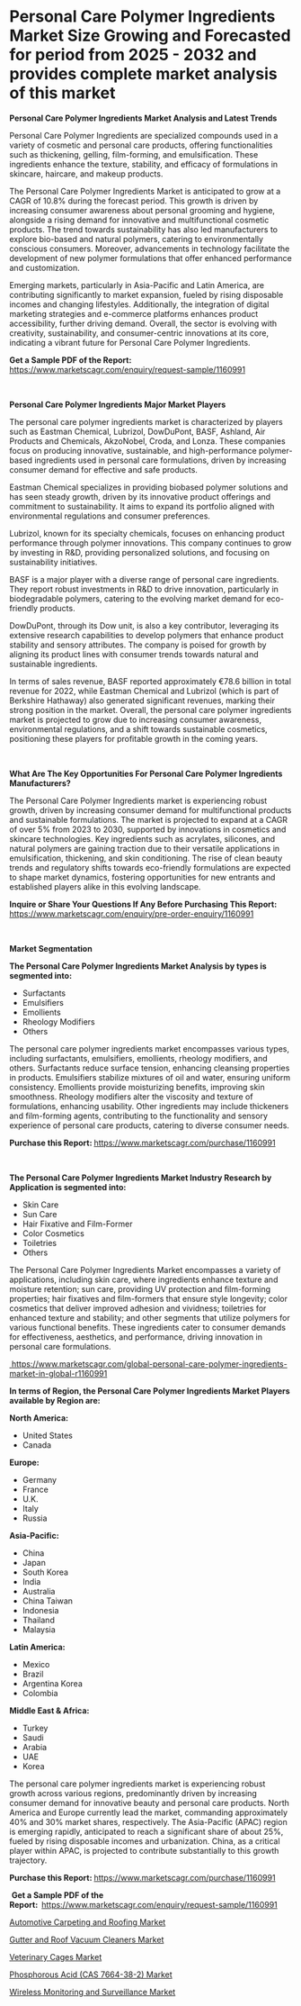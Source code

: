 <p><h1>Personal Care Polymer Ingredients Market Size Growing and Forecasted for period from 2025 - 2032 and provides complete market analysis of this market</h1></p><p><strong>Personal Care Polymer Ingredients Market Analysis and Latest Trends</strong></p>
<p><p>Personal Care Polymer Ingredients are specialized compounds used in a variety of cosmetic and personal care products, offering functionalities such as thickening, gelling, film-forming, and emulsification. These ingredients enhance the texture, stability, and efficacy of formulations in skincare, haircare, and makeup products. </p><p>The Personal Care Polymer Ingredients Market is anticipated to grow at a CAGR of 10.8% during the forecast period. This growth is driven by increasing consumer awareness about personal grooming and hygiene, alongside a rising demand for innovative and multifunctional cosmetic products. The trend towards sustainability has also led manufacturers to explore bio-based and natural polymers, catering to environmentally conscious consumers. Moreover, advancements in technology facilitate the development of new polymer formulations that offer enhanced performance and customization. </p><p>Emerging markets, particularly in Asia-Pacific and Latin America, are contributing significantly to market expansion, fueled by rising disposable incomes and changing lifestyles. Additionally, the integration of digital marketing strategies and e-commerce platforms enhances product accessibility, further driving demand. Overall, the sector is evolving with creativity, sustainability, and consumer-centric innovations at its core, indicating a vibrant future for Personal Care Polymer Ingredients.</p></p>
<p><strong>Get a Sample PDF of the Report:&nbsp;</strong> <a href="https://www.marketscagr.com/enquiry/request-sample/1160991?utm_campaign=2010&utm_medium=2&utm_source=Github&utm_content=ia&utm_term=24032025&utm_id=personal-care-polymer-ingredients">https://www.marketscagr.com/enquiry/request-sample/1160991</a></p>
<p>&nbsp;</p>
<p><strong>Personal Care Polymer Ingredients Major Market Players</strong></p>
<p><p>The personal care polymer ingredients market is characterized by players such as Eastman Chemical, Lubrizol, DowDuPont, BASF, Ashland, Air Products and Chemicals, AkzoNobel, Croda, and Lonza. These companies focus on producing innovative, sustainable, and high-performance polymer-based ingredients used in personal care formulations, driven by increasing consumer demand for effective and safe products.</p><p>Eastman Chemical specializes in providing biobased polymer solutions and has seen steady growth, driven by its innovative product offerings and commitment to sustainability. It aims to expand its portfolio aligned with environmental regulations and consumer preferences.</p><p>Lubrizol, known for its specialty chemicals, focuses on enhancing product performance through polymer innovations. This company continues to grow by investing in R&D, providing personalized solutions, and focusing on sustainability initiatives.</p><p>BASF is a major player with a diverse range of personal care ingredients. They report robust investments in R&D to drive innovation, particularly in biodegradable polymers, catering to the evolving market demand for eco-friendly products.</p><p>DowDuPont, through its Dow unit, is also a key contributor, leveraging its extensive research capabilities to develop polymers that enhance product stability and sensory attributes. The company is poised for growth by aligning its product lines with consumer trends towards natural and sustainable ingredients.</p><p>In terms of sales revenue, BASF reported approximately €78.6 billion in total revenue for 2022, while Eastman Chemical and Lubrizol (which is part of Berkshire Hathaway) also generated significant revenues, marking their strong position in the market. Overall, the personal care polymer ingredients market is projected to grow due to increasing consumer awareness, environmental regulations, and a shift towards sustainable cosmetics, positioning these players for profitable growth in the coming years.</p></p>
<p>&nbsp;</p>
<p><strong>What Are The Key Opportunities For Personal Care Polymer Ingredients Manufacturers?</strong></p>
<p><p>The Personal Care Polymer Ingredients market is experiencing robust growth, driven by increasing consumer demand for multifunctional products and sustainable formulations. The market is projected to expand at a CAGR of over 5% from 2023 to 2030, supported by innovations in cosmetics and skincare technologies. Key ingredients such as acrylates, silicones, and natural polymers are gaining traction due to their versatile applications in emulsification, thickening, and skin conditioning. The rise of clean beauty trends and regulatory shifts towards eco-friendly formulations are expected to shape market dynamics, fostering opportunities for new entrants and established players alike in this evolving landscape.</p></p>
<p><strong>Inquire or Share Your Questions If Any Before Purchasing This Report:</strong> <a href="https://www.marketscagr.com/enquiry/pre-order-enquiry/1160991?utm_campaign=2010&utm_medium=2&utm_source=Github&utm_content=ia&utm_term=24032025&utm_id=personal-care-polymer-ingredients">https://www.marketscagr.com/enquiry/pre-order-enquiry/1160991</a></p>
<p>&nbsp;</p>
<p><strong>Market Segmentation</strong></p>
<p><strong>The Personal Care Polymer Ingredients Market Analysis by types is segmented into:</strong></p>
<p><ul><li>Surfactants</li><li>Emulsifiers</li><li>Emollients</li><li>Rheology Modifiers</li><li>Others</li></ul></p>
<p><p>The personal care polymer ingredients market encompasses various types, including surfactants, emulsifiers, emollients, rheology modifiers, and others. Surfactants reduce surface tension, enhancing cleansing properties in products. Emulsifiers stabilize mixtures of oil and water, ensuring uniform consistency. Emollients provide moisturizing benefits, improving skin smoothness. Rheology modifiers alter the viscosity and texture of formulations, enhancing usability. Other ingredients may include thickeners and film-forming agents, contributing to the functionality and sensory experience of personal care products, catering to diverse consumer needs.</p></p>
<p><strong>Purchase this Report:&nbsp;</strong><a href="https://www.marketscagr.com/purchase/1160991?utm_campaign=2010&utm_medium=2&utm_source=Github&utm_content=ia&utm_term=24032025&utm_id=personal-care-polymer-ingredients">https://www.marketscagr.com/purchase/1160991</a></p>
<p>&nbsp;</p>
<p><strong>The Personal Care Polymer Ingredients Market Industry Research by Application is segmented into:</strong></p>
<p><ul><li>Skin Care</li><li>Sun Care</li><li>Hair Fixative and Film-Former</li><li>Color Cosmetics</li><li>Toiletries</li><li>Others</li></ul></p>
<p><p>The Personal Care Polymer Ingredients Market encompasses a variety of applications, including skin care, where ingredients enhance texture and moisture retention; sun care, providing UV protection and film-forming properties; hair fixatives and film-formers that ensure style longevity; color cosmetics that deliver improved adhesion and vividness; toiletries for enhanced texture and stability; and other segments that utilize polymers for various functional benefits. These ingredients cater to consumer demands for effectiveness, aesthetics, and performance, driving innovation in personal care formulations.</p></p>
<p><a href="https://www.marketscagr.com/global-personal-care-polymer-ingredients-market-in-global-r1160991?utm_campaign=2010&utm_medium=2&utm_source=Github&utm_content=ia&utm_term=24032025&utm_id=personal-care-polymer-ingredients">&nbsp;https://www.marketscagr.com/global-personal-care-polymer-ingredients-market-in-global-r1160991</a></p>
<p><strong>In terms of Region, the Personal Care Polymer Ingredients Market Players available by Region are:</strong></p>
<p>
    <p> <strong> North America: </strong>
        <ul>
            <li>United States</li>
            <li>Canada</li>
        </ul>
        </p> 
    <p> <strong> Europe: </strong>
        <ul>
            <li>Germany</li>
            <li>France</li>
            <li>U.K.</li>
            <li>Italy</li>
            <li>Russia</li>
        </ul>
        </p> 
    <p> <strong> Asia-Pacific: </strong>
        <ul>
            <li>China</li>
            <li>Japan</li>
            <li>South Korea</li>
            <li>India</li>
            <li>Australia</li>
            <li>China Taiwan</li>
            <li>Indonesia</li>
            <li>Thailand</li>
            <li>Malaysia</li>
        </ul>
        </p> 
    <p> <strong> Latin America: </strong>
        <ul>
            <li>Mexico</li>
            <li>Brazil</li>
            <li>Argentina Korea</li>
            <li>Colombia</li>
        </ul>
        </p> 
    <p> <strong> Middle East & Africa: </strong>
        <ul>
            <li>Turkey</li>
            <li>Saudi</li>
            <li>Arabia</li>
            <li>UAE</li>
            <li>Korea</li>
        </ul>
    </p>
    </p>
<p><p>The personal care polymer ingredients market is experiencing robust growth across various regions, predominantly driven by increasing consumer demand for innovative beauty and personal care products. North America and Europe currently lead the market, commanding approximately 40% and 30% market shares, respectively. The Asia-Pacific (APAC) region is emerging rapidly, anticipated to reach a significant share of about 25%, fueled by rising disposable incomes and urbanization. China, as a critical player within APAC, is projected to contribute substantially to this growth trajectory.</p></p>
<p><strong>Purchase this Report: </strong><a href="https://www.marketscagr.com/purchase/1160991?utm_campaign=2010&utm_medium=2&utm_source=Github&utm_content=ia&utm_term=24032025&utm_id=personal-care-polymer-ingredients">https://www.marketscagr.com/purchase/1160991</a></p>
<p>&nbsp;<strong>Get a Sample PDF of the Report:&nbsp;&nbsp;</strong><a href="https://www.marketscagr.com/enquiry/request-sample/1160991?utm_campaign=2010&utm_medium=2&utm_source=Github&utm_content=ia&utm_term=24032025&utm_id=personal-care-polymer-ingredients">https://www.marketscagr.com/enquiry/request-sample/1160991</a></p>
<p><strong></strong></p>
<p><p><a href="https://github.com/oduorsarath9/Market-Research-Report-List-1/blob/main/automotive-carpeting-and-roofing-market.md?utm_campaign=2010&utm_medium=2&utm_source=Github&utm_content=ia&utm_term=24032025&utm_id=personal-care-polymer-ingredients">Automotive Carpeting and Roofing Market</a></p><p><a href="https://github.com/camacrokesw2/Market-Research-Report-List-1/blob/main/gutter-and-roof-vacuum-cleaners-market.md?utm_campaign=2010&utm_medium=2&utm_source=Github&utm_content=ia&utm_term=24032025&utm_id=personal-care-polymer-ingredients">Gutter and Roof Vacuum Cleaners Market</a></p><p><a href="https://github.com/diosohusch6x/Market-Research-Report-List-1/blob/main/veterinary-cages-market.md?utm_campaign=2010&utm_medium=2&utm_source=Github&utm_content=ia&utm_term=24032025&utm_id=personal-care-polymer-ingredients">Veterinary Cages Market</a></p><p><a href="https://github.com/ildyduedu/Market-Research-Report-List-1/blob/main/phosphorous-acid-cas-7664-38-2-market.md?utm_campaign=2010&utm_medium=2&utm_source=Github&utm_content=ia&utm_term=24032025&utm_id=personal-care-polymer-ingredients">Phosphorous Acid (CAS 7664-38-2) Market</a></p><p><a href="https://github.com/beberjuban9a/Market-Research-Report-List-1/blob/main/wireless-monitoring-and-surveillance-market.md?utm_campaign=2010&utm_medium=2&utm_source=Github&utm_content=ia&utm_term=24032025&utm_id=personal-care-polymer-ingredients">Wireless Monitoring and Surveillance Market</a></p></p>